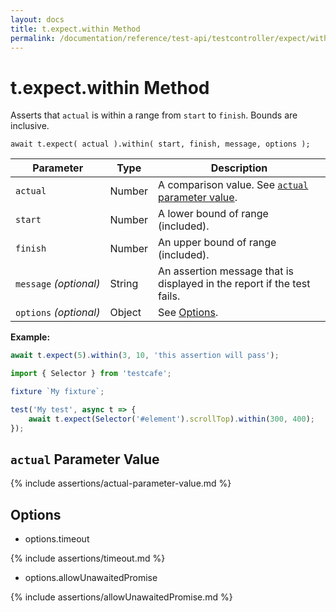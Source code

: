 ```yaml
---
layout: docs
title: t.expect.within Method
permalink: /documentation/reference/test-api/testcontroller/expect/within.html
---
```

# t.expect.within Method

Asserts that `actual` is within a range from `start` to `finish`. Bounds are inclusive.

```text
await t.expect( actual ).within( start, finish, message, options );
```

Parameter              | Type                                              | Description
---------------------- | ------------------------------------------------- | ------------------------------------------------------------------------------------------------------------------
`actual`             | Number | A comparison value. See [`actual` parameter value](#actual-parameter-value).
`start`             | Number | A lower bound of range (included).
`finish`             | Number | An upper bound of range (included).
`message`&#160;*(optional)* | String   | An assertion message that is displayed in the report if the test fails.
`options`&#160;*(optional)* | Object   | See [Options](#options).

**Example:**

```js
await t.expect(5).within(3, 10, 'this assertion will pass');
```

```js
import { Selector } from 'testcafe';

fixture `My fixture`;

test('My test', async t => {
    await t.expect(Selector('#element').scrollTop).within(300, 400);
});
```

## `actual` Parameter Value

{% include assertions/actual-parameter-value.md %}

## Options

* options.timeout

{% include assertions/timeout.md %}

* options.allowUnawaitedPromise

{% include assertions/allowUnawaitedPromise.md %}
